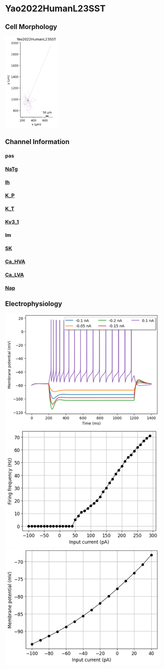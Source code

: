 # Yao2022HumanL23SST

<h2>Cell Morphology</h2><img src="imgs/Yao2022HumanL23SST2D.png" height="300" />

<h2>Channel Information</h2>

<h3>pas</h3>
<a href="/home/ixanthakis/wsl_repos/Dissertation_Repos/NeuroML-Thesis/Standardised_MD_Script/Datasheets/Yao2022HumanL23SST/Yao2022HumanL23SST_ChannelInfo.md#NaTg"><h3>NaTg</h3></a>
<a href="/home/ixanthakis/wsl_repos/Dissertation_Repos/NeuroML-Thesis/Standardised_MD_Script/Datasheets/Yao2022HumanL23SST/Yao2022HumanL23SST_ChannelInfo.md#Ih"><h3>Ih</h3></a>
<a href="/home/ixanthakis/wsl_repos/Dissertation_Repos/NeuroML-Thesis/Standardised_MD_Script/Datasheets/Yao2022HumanL23SST/Yao2022HumanL23SST_ChannelInfo.md#K_P"><h3>K_P</h3></a>
<a href="/home/ixanthakis/wsl_repos/Dissertation_Repos/NeuroML-Thesis/Standardised_MD_Script/Datasheets/Yao2022HumanL23SST/Yao2022HumanL23SST_ChannelInfo.md#K_T"><h3>K_T</h3></a>
<a href="/home/ixanthakis/wsl_repos/Dissertation_Repos/NeuroML-Thesis/Standardised_MD_Script/Datasheets/Yao2022HumanL23SST/Yao2022HumanL23SST_ChannelInfo.md#Kv3_1"><h3>Kv3_1</h3></a>
<h3>Im</h3>
<a href="/home/ixanthakis/wsl_repos/Dissertation_Repos/NeuroML-Thesis/Standardised_MD_Script/Datasheets/Yao2022HumanL23SST/Yao2022HumanL23SST_ChannelInfo.md#SK"><h3>SK</h3></a>
<a href="/home/ixanthakis/wsl_repos/Dissertation_Repos/NeuroML-Thesis/Standardised_MD_Script/Datasheets/Yao2022HumanL23SST/Yao2022HumanL23SST_ChannelInfo.md#Ca_HVA"><h3>Ca_HVA</h3></a>
<a href="/home/ixanthakis/wsl_repos/Dissertation_Repos/NeuroML-Thesis/Standardised_MD_Script/Datasheets/Yao2022HumanL23SST/Yao2022HumanL23SST_ChannelInfo.md#Ca_LVA"><h3>Ca_LVA</h3></a>
<a href="/home/ixanthakis/wsl_repos/Dissertation_Repos/NeuroML-Thesis/Standardised_MD_Script/Datasheets/Yao2022HumanL23SST/Yao2022HumanL23SST_ChannelInfo.md#Nap"><h3>Nap</h3></a>
<h2>Electrophysiology</h2>

<img src="imgs/Yao2022HumanL23SST_Vtraces.png" />

<img src="imgs/Yao2022HumanL23SSTIF.png" />

<img src="imgs/Yao2022HumanL23SSTIV.png" />

